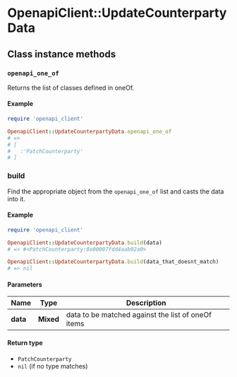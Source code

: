# OpenapiClient::UpdateCounterpartyData

## Class instance methods

### `openapi_one_of`

Returns the list of classes defined in oneOf.

#### Example

```ruby
require 'openapi_client'

OpenapiClient::UpdateCounterpartyData.openapi_one_of
# =>
# [
#   :'PatchCounterparty'
# ]
```

### build

Find the appropriate object from the `openapi_one_of` list and casts the data into it.

#### Example

```ruby
require 'openapi_client'

OpenapiClient::UpdateCounterpartyData.build(data)
# => #<PatchCounterparty:0x00007fdd4aab02a0>

OpenapiClient::UpdateCounterpartyData.build(data_that_doesnt_match)
# => nil
```

#### Parameters

| Name | Type | Description |
| ---- | ---- | ----------- |
| **data** | **Mixed** | data to be matched against the list of oneOf items |

#### Return type

- `PatchCounterparty`
- `nil` (if no type matches)


